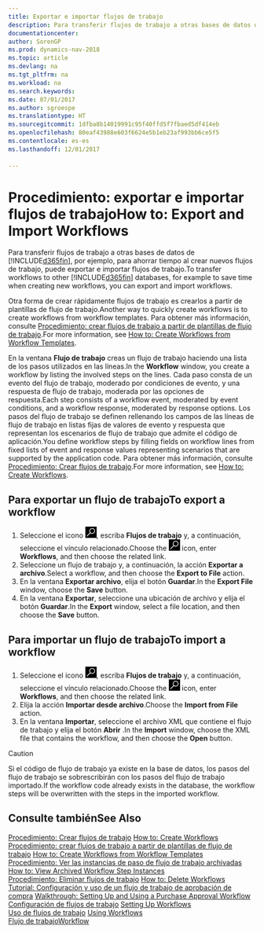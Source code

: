 ```yaml
---
title: Exportar e importar flujos de trabajo
description: Para transferir flujos de trabajo a otras bases de datos de [!INCLUDE[d365fin](includes/d365fin_md.md)], por ejemplo, para ahorrar tiempo al crear nuevos flujos de trabajo, puede exportar e importar flujos de trabajo.
documentationcenter: 
author: SorenGP
ms.prod: dynamics-nav-2018
ms.topic: article
ms.devlang: na
ms.tgt_pltfrm: na
ms.workload: na
ms.search.keywords: 
ms.date: 07/01/2017
ms.author: sgroespe
ms.translationtype: HT
ms.sourcegitcommit: 1dfba8b14019991c95f40ffd5f7fbaed5df414eb
ms.openlocfilehash: 80eaf43988e603f6624e5b1eb23af993bb6ce5f5
ms.contentlocale: es-es
ms.lasthandoff: 12/01/2017

---
```

# <a name="how-to-export-and-import-workflows"></a><span data-ttu-id="a532c-103">Procedimiento: exportar e importar flujos de trabajo</span><span class="sxs-lookup"><span data-stu-id="a532c-103">How to: Export and Import Workflows</span></span>
<span data-ttu-id="a532c-104">Para transferir flujos de trabajo a otras bases de datos de [!INCLUDE[d365fin](includes/d365fin_md.md)], por ejemplo, para ahorrar tiempo al crear nuevos flujos de trabajo, puede exportar e importar flujos de trabajo.</span><span class="sxs-lookup"><span data-stu-id="a532c-104">To transfer workflows to other [!INCLUDE[d365fin](includes/d365fin_md.md)] databases, for example to save time when creating new workflows, you can export and import workflows.</span></span>  

 <span data-ttu-id="a532c-105">Otra forma de crear rápidamente flujos de trabajo es crearlos a partir de plantillas de flujo de trabajo.</span><span class="sxs-lookup"><span data-stu-id="a532c-105">Another way to quickly create workflows is to create workflows from workflow templates.</span></span> <span data-ttu-id="a532c-106">Para obtener más información, consulte [Procedimiento: crear flujos de trabajo a partir de plantillas de flujo de trabajo](across-how-to-create-workflows-from-workflow-templates.md).</span><span class="sxs-lookup"><span data-stu-id="a532c-106">For more information, see [How to: Create Workflows from Workflow Templates](across-how-to-create-workflows-from-workflow-templates.md).</span></span>  

 <span data-ttu-id="a532c-107">En la ventana **Flujo de trabajo** creas un flujo de trabajo haciendo una lista de los pasos utilizados en las líneas.</span><span class="sxs-lookup"><span data-stu-id="a532c-107">In the **Workflow** window, you create a workflow by listing the involved steps on the lines.</span></span> <span data-ttu-id="a532c-108">Cada paso consta de un evento del flujo de trabajo, moderado por condiciones de evento, y una respuesta de flujo de trabajo, moderada por las opciones de respuesta.</span><span class="sxs-lookup"><span data-stu-id="a532c-108">Each step consists of a workflow event, moderated by event conditions, and a workflow response, moderated by response options.</span></span> <span data-ttu-id="a532c-109">Los pasos del flujo de trabajo se definen rellenando los campos de las líneas de flujo de trabajo en listas fijas de valores de evento y respuesta que representan los escenarios de flujo de trabajo que admite el código de aplicación.</span><span class="sxs-lookup"><span data-stu-id="a532c-109">You define workflow steps by filling fields on workflow lines from fixed lists of event and response values representing scenarios that are supported by the application code.</span></span> <span data-ttu-id="a532c-110">Para obtener más información, consulte [Procedimiento: Crear flujos de trabajo](across-how-to-create-workflows.md).</span><span class="sxs-lookup"><span data-stu-id="a532c-110">For more information, see [How to: Create Workflows](across-how-to-create-workflows.md).</span></span>  

## <a name="to-export-a-workflow"></a><span data-ttu-id="a532c-111">Para exportar un flujo de trabajo</span><span class="sxs-lookup"><span data-stu-id="a532c-111">To export a workflow</span></span>  
1.  <span data-ttu-id="a532c-112">Seleccione el icono ![Buscar página o informe](media/ui-search/search_small.png "icono Buscar página o informe"), escriba **Flujos de trabajo** y, a continuación, seleccione el vínculo relacionado.</span><span class="sxs-lookup"><span data-stu-id="a532c-112">Choose the ![Search for Page or Report](media/ui-search/search_small.png "Search for Page or Report icon") icon, enter **Workflows**, and then choose the related link.</span></span>  
2.  <span data-ttu-id="a532c-113">Seleccione un flujo de trabajo y, a continuación, la acción **Exportar a archivo**.</span><span class="sxs-lookup"><span data-stu-id="a532c-113">Select a workflow, and then choose the **Export to File** action.</span></span>  
3.  <span data-ttu-id="a532c-114">En la ventana **Exportar archivo**, elija el botón **Guardar**.</span><span class="sxs-lookup"><span data-stu-id="a532c-114">In the **Export File** window, choose the **Save** button.</span></span>  
4.  <span data-ttu-id="a532c-115">En la ventana **Exportar**, seleccione una ubicación de archivo y elija el botón **Guardar**.</span><span class="sxs-lookup"><span data-stu-id="a532c-115">In the **Export** window, select a file location, and then choose the **Save** button.</span></span>  

## <a name="to-import-a-workflow"></a><span data-ttu-id="a532c-116">Para importar un flujo de trabajo</span><span class="sxs-lookup"><span data-stu-id="a532c-116">To import a workflow</span></span>  
1.  <span data-ttu-id="a532c-117">Seleccione el icono ![Buscar página o informe](media/ui-search/search_small.png "icono Buscar página o informe"), escriba **Flujos de trabajo** y, a continuación, seleccione el vínculo relacionado.</span><span class="sxs-lookup"><span data-stu-id="a532c-117">Choose the ![Search for Page or Report](media/ui-search/search_small.png "Search for Page or Report icon") icon, enter **Workflows**, and then choose the related link.</span></span>  
2.  <span data-ttu-id="a532c-118">Elija la acción **Importar desde archivo**.</span><span class="sxs-lookup"><span data-stu-id="a532c-118">Choose the **Import from File** action.</span></span>  
3.  <span data-ttu-id="a532c-119">En la ventana **Importar**, seleccione el archivo XML que contiene el flujo de trabajo y elija el botón **Abrir** .</span><span class="sxs-lookup"><span data-stu-id="a532c-119">In the **Import** window, choose the XML file that contains the workflow, and then choose the **Open** button.</span></span>  

> [!CAUTION]  
>  <span data-ttu-id="a532c-120">Si el código de flujo de trabajo ya existe en la base de datos, los pasos del flujo de trabajo se sobrescribirán con los pasos del flujo de trabajo importado.</span><span class="sxs-lookup"><span data-stu-id="a532c-120">If the workflow code already exists in the database, the workflow steps will be overwritten with the steps in the imported workflow.</span></span>  

## <a name="see-also"></a><span data-ttu-id="a532c-121">Consulte también</span><span class="sxs-lookup"><span data-stu-id="a532c-121">See Also</span></span>  
 <span data-ttu-id="a532c-122">[Procedimiento: Crear flujos de trabajo](across-how-to-create-workflows.md) </span><span class="sxs-lookup"><span data-stu-id="a532c-122">[How to: Create Workflows](across-how-to-create-workflows.md) </span></span>  
 <span data-ttu-id="a532c-123">[Procedimiento: crear flujos de trabajo a partir de plantillas de flujo de trabajo](across-how-to-create-workflows-from-workflow-templates.md) </span><span class="sxs-lookup"><span data-stu-id="a532c-123">[How to: Create Workflows from Workflow Templates](across-how-to-create-workflows-from-workflow-templates.md) </span></span>  
 <span data-ttu-id="a532c-124">[Procedimiento: Ver las instancias de paso de flujo de trabajo archivadas](across-how-to-view-archived-workflow-step-instances.md) </span><span class="sxs-lookup"><span data-stu-id="a532c-124">[How to: View Archived Workflow Step Instances](across-how-to-view-archived-workflow-step-instances.md) </span></span>  
 <span data-ttu-id="a532c-125">[Procedimiento: Eliminar flujos de trabajo](across-how-to-delete-workflows.md) </span><span class="sxs-lookup"><span data-stu-id="a532c-125">[How to: Delete Workflows](across-how-to-delete-workflows.md) </span></span>  
 <span data-ttu-id="a532c-126">[Tutorial: Configuración y uso de un flujo de trabajo de aprobación de compra](walkthrough-setting-up-and-using-a-purchase-approval-workflow.md) </span><span class="sxs-lookup"><span data-stu-id="a532c-126">[Walkthrough: Setting Up and Using a Purchase Approval Workflow](walkthrough-setting-up-and-using-a-purchase-approval-workflow.md) </span></span>  
 <span data-ttu-id="a532c-127">[Configuración de flujos de trabajo](across-set-up-workflows.md) </span><span class="sxs-lookup"><span data-stu-id="a532c-127">[Setting Up Workflows](across-set-up-workflows.md) </span></span>  
 <span data-ttu-id="a532c-128">[Uso de flujos de trabajo](across-use-workflows.md) </span><span class="sxs-lookup"><span data-stu-id="a532c-128">[Using Workflows](across-use-workflows.md) </span></span>  
 [<span data-ttu-id="a532c-129">Flujo de trabajo</span><span class="sxs-lookup"><span data-stu-id="a532c-129">Workflow</span></span>](across-workflow.md)   

